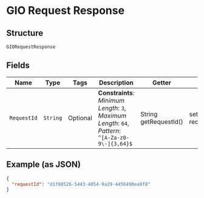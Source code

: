 
# GIO Request Response

## Structure

`GIORequestResponse`

## Fields

| Name | Type | Tags | Description | Getter | Setter |
|  --- | --- | --- | --- | --- | --- |
| `RequestId` | `String` | Optional | **Constraints**: *Minimum Length*: `3`, *Maximum Length*: `64`, *Pattern*: `^[A-Za-z0-9\-]{3,64}$` | String getRequestId() | setRequestId(String requestId) |

## Example (as JSON)

```json
{
  "requestId": "d1f08526-5443-4054-9a29-4456490ea9f8"
}
```

